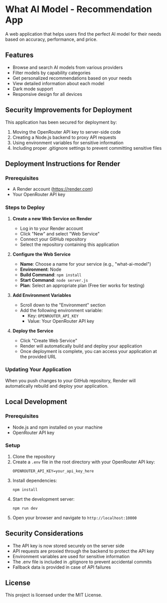 # What AI Model - Recommendation App

A web application that helps users find the perfect AI model for their needs based on accuracy, performance, and price.

## Features

- Browse and search AI models from various providers
- Filter models by capability categories
- Get personalized recommendations based on your needs
- View detailed information about each model
- Dark mode support
- Responsive design for all devices

## Security Improvements for Deployment

This application has been secured for deployment by:

1. Moving the OpenRouter API key to server-side code
2. Creating a Node.js backend to proxy API requests
3. Using environment variables for sensitive information
4. Including proper .gitignore settings to prevent committing sensitive files

## Deployment Instructions for Render

### Prerequisites

- A Render account (https://render.com)
- Your OpenRouter API key

### Steps to Deploy

1. **Create a new Web Service on Render**

   - Log in to your Render account
   - Click "New" and select "Web Service"
   - Connect your GitHub repository
   - Select the repository containing this application

2. **Configure the Web Service**

   - **Name**: Choose a name for your service (e.g., "what-ai-model")
   - **Environment**: Node
   - **Build Command**: `npm install`
   - **Start Command**: `node server.js`
   - **Plan**: Select an appropriate plan (Free tier works for testing)

3. **Add Environment Variables**

   - Scroll down to the "Environment" section
   - Add the following environment variable:
     - Key: `OPENROUTER_API_KEY`
     - Value: Your OpenRouter API key

4. **Deploy the Service**

   - Click "Create Web Service"
   - Render will automatically build and deploy your application
   - Once deployment is complete, you can access your application at the provided URL

### Updating Your Application

When you push changes to your GitHub repository, Render will automatically rebuild and deploy your application.

## Local Development

### Prerequisites

- Node.js and npm installed on your machine
- OpenRouter API key

### Setup

1. Clone the repository
2. Create a `.env` file in the root directory with your OpenRouter API key:
   ```
   OPENROUTER_API_KEY=your_api_key_here
   ```
3. Install dependencies:
   ```
   npm install
   ```
4. Start the development server:
   ```
   npm run dev
   ```
5. Open your browser and navigate to `http://localhost:10000`

## Security Considerations

- The API key is now stored securely on the server side
- API requests are proxied through the backend to protect the API key
- Environment variables are used for sensitive information
- The .env file is included in .gitignore to prevent accidental commits
- Fallback data is provided in case of API failures

## License

This project is licensed under the MIT License.
